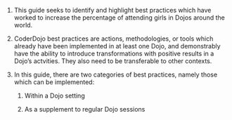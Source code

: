 1. This guide seeks to identify and highlight best practices which have worked to increase the percentage of attending girls in Dojos around the world.

2. CoderDojo best practices are actions, methodologies, or tools which already have been implemented in at least one Dojo, and demonstrably have the ability to introduce transformations with positive results in a Dojo’s actvities. They also need to be transferable to other contexts. 

3. In this guide, there are two categories of best practices, namely those which can be implemented: 

   1. Within a Dojo setting 

   2. As a supplement to regular Dojo sessions



